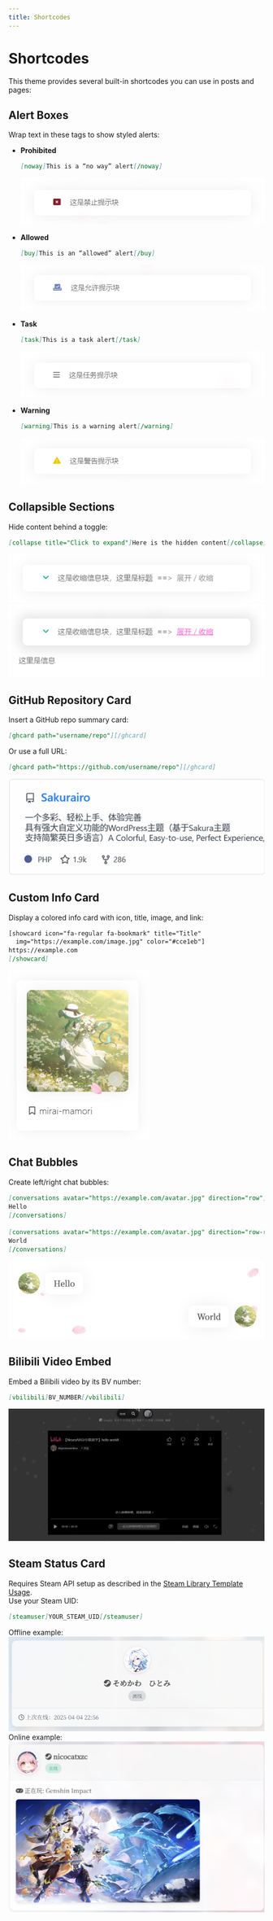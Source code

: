 ```yaml
---
title: Shortcodes
---
```


# Shortcodes <Badge type="tip" text="v3.0" />

This theme provides several built-in shortcodes you can use in posts and pages:

## Alert Boxes

Wrap text in these tags to show styled alerts:

- **Prohibited**  
  ```markdown
  [noway]This is a “no way” alert[/noway]
  ```  
  ![](/short-code/noway.png)

- **Allowed**  
  ```markdown
  [buy]This is an “allowed” alert[/buy]
  ```  
  ![](/short-code/buy.png)

- **Task**  
  ```markdown
  [task]This is a task alert[/task]
  ```  
  ![](/short-code/task.png)

- **Warning**  
  ```markdown
  [warning]This is a warning alert[/warning]
  ```  
  ![](/short-code/warn.png)

## Collapsible Sections

Hide content behind a toggle:

```markdown
[collapse title="Click to expand"]Here is the hidden content[/collapse]
```

![](/short-code/collapse1.png)  
![](/short-code/collapse2.png)

## GitHub Repository Card

Insert a GitHub repo summary card:

```markdown
[ghcard path="username/repo"][/ghcard]
```

Or use a full URL:

```markdown
[ghcard path="https://github.com/username/repo"][/ghcard]
```

![](/short-code/ghcard.png)

## Custom Info Card

Display a colored info card with icon, title, image, and link:

```markdown
[showcard icon="fa-regular fa-bookmark" title="Title"
  img="https://example.com/image.jpg" color="#cce1eb"]
https://example.com
[/showcard]
```

![](/short-code/showc.png)

## Chat Bubbles

Create left/right chat bubbles:

```markdown
[conversations avatar="https://example.com/avatar.jpg" direction="row"]
Hello
[/conversations]

[conversations avatar="https://example.com/avatar.jpg" direction="row-reverse"]
World
[/conversations]
```

![](/short-code/dis.png)

## Bilibili Video Embed

Embed a Bilibili video by its BV number:

```markdown
[vbilibili]BV_NUMBER[/vbilibili]
```

![](/short-code/bvcode.png)

## Steam Status Card

Requires Steam API setup as described in the [Steam Library Template Usage](/Sakurairo/Steam/).  
Use your Steam UID:

```markdown
[steamuser]YOUR_STEAM_UID[/steamuser]
```

Offline example:  
![steamuser](/short-code/offonline.png)  
Online example:  
![steamuser](/short-code/online.png)
